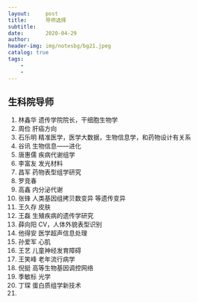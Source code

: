 ```yaml
---
layout:     post
title:      导师选择
subtitle:   
date:       2020-04-29
author:     
header-img: img/notesbg/bg21.jpeg
catalog: true
tags:
    - 
    - 
---
```

## 生科院导师
1. 林鑫华
遗传学院院长，干细胞生物学
2. 周俭
肝癌方向
3. 石乐明
精准医学，医学大数据，生物信息学，和药物设计有关系
4. 谷讯
生物信息——进化
5. 唐惠儒
疾病代谢组学
6. 李富友
发光材料
7. 昌军
药物表型组学研究
8. 罗竞春
9. 高鑫
内分泌代谢
10. 张锋
人类基因组拷贝数变异 等遗传变异
11. 王久存
皮肤
12. 王磊
生殖疾病的遗传学研究
13. 薛向阳
CV，人体外貌表型识别
14. 他得安
医学超声信息处理
15. 孙爱军
心肌
16. 王艺
儿童神经发育障碍
17. 王笑峰
老年流行病学
18. 倪挺
高等生物基因调控网络
19. 季敏标
光学
20. 丁琛
蛋白质组学新技术
21. 